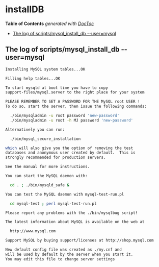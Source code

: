 # installDB

**Table of Contents** _generated with_ [_DocToc_](https://github.com/thlorenz/doctoc)

* [The log of scripts/mysql\_install\_db --user=mysql](installdb.md#the-log-of-scriptsmysql_install_db---usermysql)

## The log of scripts/mysql\_install\_db --user=mysql

```bash
Installing MySQL system tables...OK

Filling help tables...OK

To start mysqld at boot time you have to copy
support-files/mysql.server to the right place for your system

PLEASE REMEMBER TO SET A PASSWORD FOR THE MySQL root USER !
To do so, start the server, then issue the following commands:

  ./bin/mysqladmin -u root password 'new-password'
  ./bin/mysqladmin -u root -h MJ password 'new-password'

Alternatively you can run:

  ./bin/mysql_secure_installation

which will also give you the option of removing the test
databases and anonymous user created by default.  This is
strongly recommended for production servers.

See the manual for more instructions.

You can start the MySQL daemon with:

  cd . ; ./bin/mysqld_safe &

You can test the MySQL daemon with mysql-test-run.pl

  cd mysql-test ; perl mysql-test-run.pl

Please report any problems with the ./bin/mysqlbug script!

The latest information about MySQL is available on the web at

  http://www.mysql.com

Support MySQL by buying support/licenses at http://shop.mysql.com

New default config file was created as ./my.cnf and
will be used by default by the server when you start it.
You may edit this file to change server settings
```

